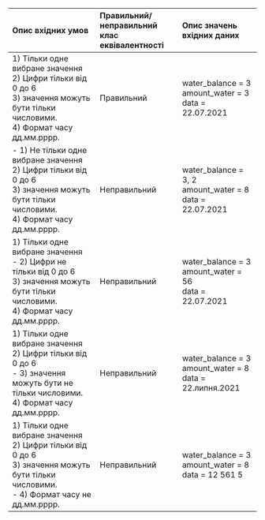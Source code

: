 |Опис вхідних умов|Правильний/неправильний <br> клас еквівалентності|Опис значень вхідних даних|
|:-|:-|:-|
|1) Тільки одне вибране значення <br> 2) Цифри тільки від 0 до 6 <br> 3) значення можуть бути тільки числовими. <br> 4) Формат часу дд.мм.рррр.| Правильний | water_balance = 3  <br> amount_water = 3 <br> data = 22.07.2021|
| - 1) Не тільки одне вибране значення <br> 2) Цифри тільки від 0 до 6 <br> 3) значення можуть бути тільки числовими. <br> 4) Формат часу дд.мм.рррр.| Неправильний | water_balance = 3, 2  <br> amount_water = 8 <br> data = 22.07.2021|
|1) Тільки одне вибране значення <br> - 2) Цифри не тільки від 0 до 6 <br> 3) значення можуть бути тільки числовими. <br> 4) Формат часу дд.мм.рррр.| Неправильний | water_balance = 3  <br> amount_water = 56 <br> data = 22.07.2021|
|1) Тільки одне вибране значення <br> 2) Цифри тільки від 0 до 6 <br> - 3) значення можуть бути не тільки числовими. <br> 4) Формат часу дд.мм.рррр.| Неправильний | water_balance = 3  <br> amount_water = 8 <br> data = 22.липня.2021|
|1) Тільки одне вибране значення <br> 2) Цифри тільки від 0 до 6 <br> 3) значення можуть бути тільки числовими. <br> - 4) Формат часу не дд.мм.рррр.| Неправильний | water_balance = 3  <br> amount_water = 8 <br> data = 12 561 5|
